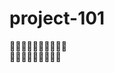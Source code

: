 # project-101
:rose::rose::rose::rose::rose::rose::rose::rose::rose::rose:  
:rose::rose::rose::rose::rose::rose::rose::rose::rose: